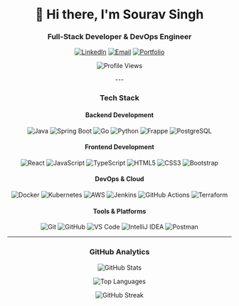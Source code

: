 <div align="center">

# 👋 Hi there, I'm Sourav Singh

### **Full-Stack Developer & DevOps Engineer**

[![LinkedIn](https://img.shields.io/badge/LinkedIn-0077B5?style=for-the-badge&logo=linkedin&logoColor=white)](https://linkedin.com/in/sourav-singh-060b31135)
[![Email](https://img.shields.io/badge/Email-D14836?style=for-the-badge&logo=gmail&logoColor=white)](mailto:souravsingh2609@gmail.com)
[![Portfolio](https://img.shields.io/badge/Portfolio-000000?style=for-the-badge&logo=About.me&logoColor=white)](https://www.souravsingh.online/)
<p align="center">
  <img src="https://komarev.com/ghpvc/?username=souravs72&style=for-the-badge&color=blue" alt="Profile Views" />
</p>
---

### **Tech Stack**

#### **Backend Development**

![Java](https://img.shields.io/badge/Java-ED8B00?style=for-the-badge&logo=openjdk&logoColor=white)
![Spring Boot](https://img.shields.io/badge/Spring_Boot-6DB33F?style=for-the-badge&logo=spring-boot&logoColor=white)
![Go](https://img.shields.io/badge/Go-00ADD8?style=for-the-badge&logo=go&logoColor=white)
![Python](https://img.shields.io/badge/Python-3776AB?style=for-the-badge&logo=python&logoColor=white)
![Frappe](https://img.shields.io/badge/Frappe-589494?style=for-the-badge&logo=frappe&logoColor=white)
![PostgreSQL](https://img.shields.io/badge/PostgreSQL-316192?style=for-the-badge&logo=postgresql&logoColor=white)

#### **Frontend Development**

![React](https://img.shields.io/badge/React-20232A?style=for-the-badge&logo=react&logoColor=61DAFB)
![JavaScript](https://img.shields.io/badge/JavaScript-F7DF1E?style=for-the-badge&logo=javascript&logoColor=black)
![TypeScript](https://img.shields.io/badge/TypeScript-007ACC?style=for-the-badge&logo=typescript&logoColor=white)
![HTML5](https://img.shields.io/badge/HTML5-E34F26?style=for-the-badge&logo=html5&logoColor=white)
![CSS3](https://img.shields.io/badge/CSS3-1572B6?style=for-the-badge&logo=css3&logoColor=white)
![Bootstrap](https://img.shields.io/badge/Bootstrap-563D7C?style=for-the-badge&logo=bootstrap&logoColor=white)

#### **DevOps & Cloud**

![Docker](https://img.shields.io/badge/Docker-2496ED?style=for-the-badge&logo=docker&logoColor=white)
![Kubernetes](https://img.shields.io/badge/Kubernetes-326CE5?style=for-the-badge&logo=kubernetes&logoColor=white)
![AWS](https://img.shields.io/badge/AWS-232F3E?style=for-the-badge&logo=amazon-aws&logoColor=white)
![Jenkins](https://img.shields.io/badge/Jenkins-D24939?style=for-the-badge&logo=jenkins&logoColor=white)
![GitHub Actions](https://img.shields.io/badge/GitHub_Actions-2088FF?style=for-the-badge&logo=github-actions&logoColor=white)
![Terraform](https://img.shields.io/badge/Terraform-623CE4?style=for-the-badge&logo=terraform&logoColor=white)

#### **Tools & Platforms**

![Git](https://img.shields.io/badge/Git-F05032?style=for-the-badge&logo=git&logoColor=white)
![GitHub](https://img.shields.io/badge/GitHub-100000?style=for-the-badge&logo=github&logoColor=white)
![VS Code](https://img.shields.io/badge/VS_Code-0078D4?style=for-the-badge&logo=visual%20studio%20code&logoColor=white)
![IntelliJ IDEA](https://img.shields.io/badge/IntelliJ_IDEA-000000?style=for-the-badge&logo=intellij-idea&logoColor=white)
![Postman](https://img.shields.io/badge/Postman-FF6C37?style=for-the-badge&logo=postman&logoColor=white)

---

### **GitHub Analytics**

<div align="center">

![GitHub Stats](https://github-readme-stats.vercel.app/api?username=souravs72&show_icons=true&theme=tokyonight&hide_border=true&count_private=true)

![Top Languages](https://github-readme-stats.vercel.app/api/top-langs/?username=souravs72&layout=compact&theme=tokyonight&hide_border=true)

![GitHub Streak](https://github-readme-streak-stats.herokuapp.com/?user=souravs72&theme=tokyonight&hide_border=true)

</div>

</div>
